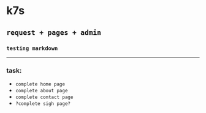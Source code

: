 # k7s

## ```request + pages + admin```

### ```testing markdown```

------

### task:

- `complete home page`
- `complete about page`
- `complete contact page`
- `?complete sigh page?`